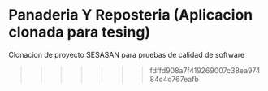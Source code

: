 # Panaderia Y Reposteria (Aplicacion clonada para tesing)
Clonacion de proyecto SESASAN para pruebas de calidad de software
>>>>>>> fdffd908a7f419269007c38ea97484c4c767eafb
